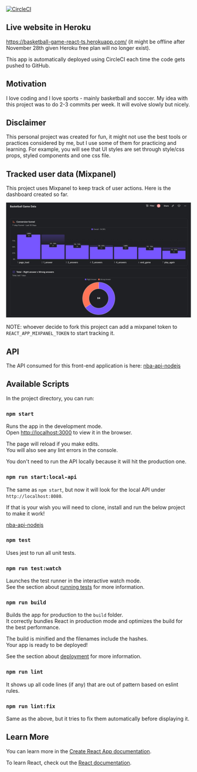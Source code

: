 [![CircleCI](https://circleci.com/gh/lucastagliani/basketball-game-react-ts/tree/main.svg?style=svg)](https://circleci.com/gh/lucastagliani/basketball-game-react-ts/tree/main)

## Live website in Heroku

https://basketball-game-react-ts.herokuapp.com/ (it might be offline after November 28th given Heroku free plan will no longer exist).

This app is automatically deployed using CircleCI each time the code gets pushed to GitHub.

## Motivation

I love coding and I love sports - mainly basketball and soccer. My idea with this project was to do 2-3 commits per week. It will evolve slowly but nicely.

## Disclaimer

This personal project was created for fun, it might not use the best tools or practices considered by me, but I use some of them for practicing and learning. For example, you will see that UI styles are set through style/css props, styled components and one css file.

## Tracked user data (Mixpanel)

This project uses Mixpanel to keep track of user actions. Here is the dashboard created so far.

![Image](readme-assets/mixpanel-dashboard.jpeg 'Basketbal Game Dashboard in Mixpanel. It contains a conversion funil and a pie chart.')

NOTE: whoever decide to fork this project can add a mixpanel token to `REACT_APP_MIXPANEL_TOKEN` to start tracking it.

## API

The API consumed for this front-end application is here: [nba-api-nodejs](https://github.com/lucastagliani/nba-api-nodejs)

## Available Scripts

In the project directory, you can run:

### `npm start`

Runs the app in the development mode.\
Open [http://localhost:3000](http://localhost:3000) to view it in the browser.

The page will reload if you make edits.\
You will also see any lint errors in the console.

You don't need to run the API locally because it will hit the production one.

### `npm run start:local-api`

The same as `npm start`, but now it will look for the local API under `http://localhost:8080`.

If that is your wish you will need to clone, install and run the below project to make it work!

[nba-api-nodejs](https://github.com/lucastagliani/nba-api-nodejs)

### `npm test`

Uses jest to run all unit tests.

### `npm run test:watch`

Launches the test runner in the interactive watch mode.\
See the section about [running tests](https://facebook.github.io/create-react-app/docs/running-tests) for more information.

### `npm run build`

Builds the app for production to the `build` folder.\
It correctly bundles React in production mode and optimizes the build for the best performance.

The build is minified and the filenames include the hashes.\
Your app is ready to be deployed!

See the section about [deployment](https://facebook.github.io/create-react-app/docs/deployment) for more information.

### `npm run lint`

It shows up all code lines (if any) that are out of pattern based on eslint rules.

### `npm run lint:fix`

Same as the above, but it tries to fix them automatically before displaying it.

## Learn More

You can learn more in the [Create React App documentation](https://facebook.github.io/create-react-app/docs/getting-started).

To learn React, check out the [React documentation](https://reactjs.org/).

